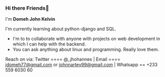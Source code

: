 ### Hi there Friends👋
I'm **Domeh John Kelvin**
<!--
**JhohannesK/JhohannesK** is a ✨ _special_ ✨ repository because its `README.md` (this file) appears on your GitHub profile.

Here are some ideas to get you started:

- 🔭 I’m currently working on ...
- 🌱 I’m currently learning ...
- 👯 I’m looking to collaborate on ...
- 🤔 I’m looking for help with ...
- 💬 Ask me about ...
- 📫 How to reach me: ...
- 😄 Pronouns: ...
- ⚡ Fun fact: ...
-->
I'm currently learning about python-django and SQL.
- I'm to to collaborate with anyone with projects on web development in which I can help with the backend.
- You can ask anything about linux and programming. Really love them.

Reach on via:
Twitter ==== @_jhohannes | 
Email ==== jdomeh77@gmail.com or johnnartey99@gmail.com | 
Whatsapp == +233 559 6030 60
